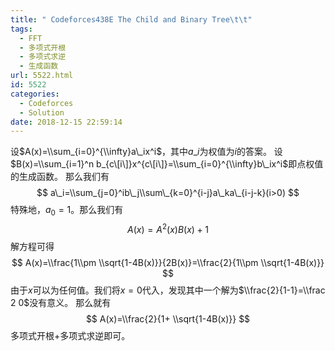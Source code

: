 ```yaml
---
title: " Codeforces438E The Child and Binary Tree\t\t"
tags:
  - FFT
  - 多项式开根
  - 多项式求逆
  - 生成函数
url: 5522.html
id: 5522
categories:
  - Codeforces
  - Solution
date: 2018-12-15 22:59:14
---
```


设$A(x)=\\sum_{i=0}^{\\infty}a\_ix^i$，其中$a\_i$为权值为$i$的答案。 设$B(x)=\\sum_{i=1}^n b_{c\[i\]}x^{c\[i\]}=\\sum_{i=0}^{\\infty}b\_ix^i$即点权值的生成函数。 那么我们有 $$ a\_i=\\sum_{j=0}^ib\_j\\sum\_{k=0}^{i-j}a\_ka\_{i-j-k}(i>0) $$ 特殊地，$a_0=1$。那么我们有 $$ A(x)=A^2(x)B(x)+1 $$ 解方程可得 $$ A(x)=\\frac{1\\pm \\sqrt{1-4B(x)}}{2B(x)}=\\frac{2}{1\\pm \\sqrt{1-4B(x)}} $$ 由于$x$可以为任何值。我们将$x=0$代入，发现其中一个解为$\\frac{2}{1-1}=\\frac 2 0$没有意义。 那么就有 $$ A(x)=\\frac{2}{1+ \\sqrt{1-4B(x)}} $$ 多项式开根+多项式求逆即可。